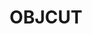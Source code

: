 ---
title: "OBJCUT"
year: 2005
pdf_url: "http://www.robots.ox.ac.uk/~phst/Papers/CVPR05/kumar05.pdf"
category: "vision"
author_list: "M Pawan Kumar, Philip H.S. Torr, Andrew Zisserman"
grant: "NULL"
pub_in: "In Proceedings of IEEE Conference of Computer Vision and Pattern Recognition, 2005"
---